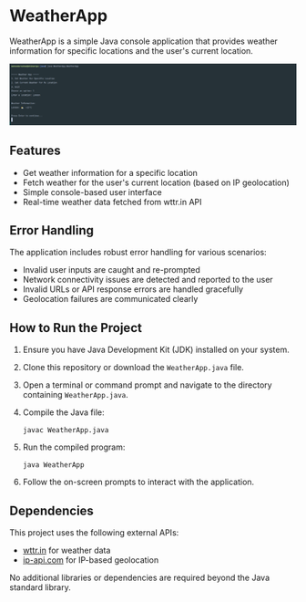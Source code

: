# WeatherApp

WeatherApp is a simple Java console application that provides weather information for specific locations and the user's current location.

![WeatherApp Screenshot](./screenshot.png)

## Features

- Get weather information for a specific location
- Fetch weather for the user's current location (based on IP geolocation)
- Simple console-based user interface
- Real-time weather data fetched from wttr.in API

## Error Handling

The application includes robust error handling for various scenarios:

- Invalid user inputs are caught and re-prompted
- Network connectivity issues are detected and reported to the user
- Invalid URLs or API response errors are handled gracefully
- Geolocation failures are communicated clearly

## How to Run the Project

1. Ensure you have Java Development Kit (JDK) installed on your system.

2. Clone this repository or download the `WeatherApp.java` file.

3. Open a terminal or command prompt and navigate to the directory containing `WeatherApp.java`.

4. Compile the Java file:
   ```
   javac WeatherApp.java
   ```

5. Run the compiled program:
   ```
   java WeatherApp
   ```

6. Follow the on-screen prompts to interact with the application.

## Dependencies

This project uses the following external APIs:

- [wttr.in](https://wttr.in/) for weather data
- [ip-api.com](http://ip-api.com/) for IP-based geolocation

No additional libraries or dependencies are required beyond the Java standard library.
